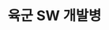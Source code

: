 ---
category: 'career'
careerType: 'experience'
startDate: '2019-08-01'
endDate: '2021-02-01'
title: '육군 SW 개발병'
desc: 'VB, C#, .NetFramework, Oracle'
---